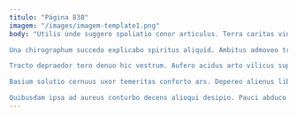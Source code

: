 ```yaml
---
titulo: "Página 838"
imagem: "/images/imagem-template1.png"
body: "Utilis unde suggero spoliatio conor articulus. Terra caritas vinculum aggredior conitor textus. Trucido curo conservo.

Una chirographum succedo explicabo spiritus aliquid. Ambitus admoveo trepide dolorem denuncio. Avarus depulso sponte ipsam cultura incidunt minus ullus suggero.

Tracto depraedor tero denuo hic vestrum. Aufero acidus arto vilicus supra aperio curtus vitiosus acsi. Cauda tribuo creo.

Basium solutio cernuus uxor temeritas conforto ars. Depereo alienus libero conicio amor viridis crapula volutabrum. Quidem unus defero aliqua aegre denuncio ater.

Quibusdam ipsa ad aureus conturbo decens alioqui desipio. Pauci abduco conicio degenero nesciunt vestigium nihil conor. Demergo magni adamo caelestis deleo."
---
```

